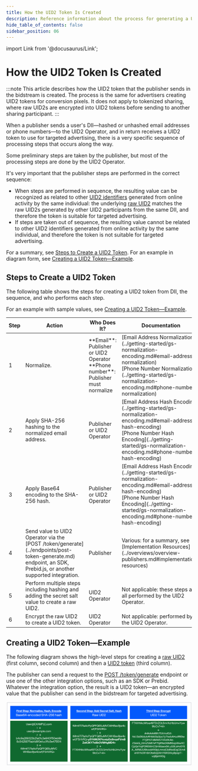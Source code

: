```yaml
---
title: How the UID2 Token Is Created
description: Reference information about the process for generating a UID2 token.
hide_table_of_contents: false
sidebar_position: 06
---
```


import Link from '@docusaurus/Link';

# How the UID2 Token Is Created

:::note
This article describes how the UID2 token that the publisher sends in the bidstream is created. The process is the same for advertisers creating UID2 tokens for conversion pixels. It does not apply to <Link href="../ref-info/glossary-uid#gl-tokenized-sharing">tokenized sharing</Link>, where raw UID2s are encrypted into UID2 tokens before sending to another sharing participant.
:::

When a publisher sends a user's <Link href="../ref-info/glossary-uid#gl-dii">DII</Link>&#8212;<Link href="../ref-info/glossary-uid#gl-hash">hashed</Link> or unhashed email addresses or phone numbers&#8212;to the UID2 <Link href="../ref-info/glossary-uid#gl-operator">Operator</Link>, and in return receives a <Link href="../ref-info/glossary-uid#gl-uid2-token">UID2 token</Link> to use for targeted advertising, there is a very specific sequence of processing steps that occurs along the way.

 Some preliminary steps are taken by the publisher, but most of the processing steps are done by the UID2 Operator.

It's very important that the publisher steps are performed in the correct sequence:
- When steps are performed in sequence, the resulting value can be recognized as related to other [UID2 identifiers](uid-infrastructure.md#uid2-identifier-types) generated from online activity by the same individual: the underlying [raw UID2](../ref-info/glossary-uid.md#gl-raw-uid2) matches the raw UID2s generated by other UID2 participants from the same DII, and therefore the token is suitable for targeted advertising.
- If steps are taken out of sequence, the resulting value cannot be related to other UID2 identifiers generated from online activity by the same individual, and therefore the token is not suitable for targeted advertising.

For a summary, see [Steps to Create a UID2 Token](#steps-to-create-a-uid2-token). For an example in diagram form, see [Creating a UID2 Token&#8212;Example](#creating-a-uid2-tokenexample).

## Steps to Create a UID2 Token

The following table shows the steps for creating a UID2 token from DII, the sequence, and who performs each step.

For an example with sample values, see [Creating a UID2 Token&#8212;Example](#creating-a-uid2-tokenexample).

<table width="100%">
  <thead>
    <tr>
      <th width="5%">Step</th>
      <th width="35%">Action</th>
      <th width="30%">Who Does It?</th>
      <th width="35%">Documentation</th>
    </tr>
  </thead>
  <tbody>
    <tr>
      <td>1</td>
      <td><Link href="../ref-info/glossary-uid#gl-normalize">Normalize.</Link></td>
      <td>**Email**: Publisher or UID2 Operator<br/>**Phone number**: Publisher must normalize</td>
      <td>[Email Address Normalization](../getting-started/gs-normalization-encoding.md#email-address-normalization)<br/>[Phone Number Normalization](../getting-started/gs-normalization-encoding.md#phone-number-normalization)</td>
    </tr>
    <tr>
      <td>2</td>
      <td>Apply <Link href="../ref-info/glossary-uid#gl-sha-256">SHA-256</Link> hashing to the normalized email address.</td>
      <td>Publisher or UID2 Operator</td>
      <td>[Email Address Hash Encoding](../getting-started/gs-normalization-encoding.md#email-address-hash-encoding)<br/>[Phone Number Hash Encoding](../getting-started/gs-normalization-encoding.md#phone-number-hash-encoding)</td>
    </tr>
    <tr>
      <td>3</td>
      <td>Apply Base64 encoding to the SHA-256 hash.</td>
      <td>Publisher or UID2 Operator</td>
      <td>[Email Address Hash Encoding](../getting-started/gs-normalization-encoding.md#email-address-hash-encoding)<br/>[Phone Number Hash Encoding](../getting-started/gs-normalization-encoding.md#phone-number-hash-encoding)</td>
    </tr>
    <tr>
      <td>4</td>
      <td>Send value to UID2 Operator via the [POST&nbsp;/token/generate](../endpoints/post-token-generate.md) endpoint, an SDK, Prebid.js, or another supported integration.</td>
      <td>Publisher</td>
      <td>Various: for a summary, see [Implementation Resources](../overviews/overview-publishers.md#implementation-resources)</td>
    </tr>
     <tr>
      <td>5</td>
      <td>Perform multiple steps including hashing and adding the secret <Link href="../ref-info/glossary-uid#gl-salt">salt</Link> value to create a raw UID2.</td>
      <td>UID2 Operator</td>
      <td>Not applicable: these steps are all performed by the UID2 Operator.</td>
    </tr>
     <tr>
      <td>6</td>
      <td>Encrypt the raw UID2 to create a UID2 token.</td>
      <td>UID2 Operator</td>
      <td>Not applicable: performed by the UID2 Operator.</td>
    </tr>
 </tbody>
</table>

## Creating a UID2 Token&#8212;Example

The following diagram shows the high-level steps for creating a [raw UID2](../ref-info/glossary-uid.md#gl-raw-uid2) (first column, second column) and then a [UID2 token](../ref-info/glossary-uid.md#gl-uid2-token) (third column).

The publisher can send a request to the [POST&nbsp;/token/generate](../endpoints/post-token-generate.md) endpoint or use one of the other integration options, such as an SDK or Prebid. Whatever the integration option, the result is a UID2 token&#8212;an encrypted value that the publisher can send in the bidstream for targeted advertising.

![Sequential steps for creating a UID2](images/HowUID2Created_UID2ImplementationPlaybook.jpg)
